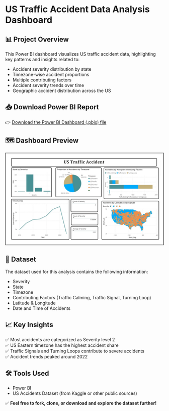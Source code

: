 # US Traffic Accident Data Analysis Dashboard

## 📊 Project Overview
This Power BI dashboard visualizes US traffic accident data, highlighting key patterns and insights related to:
- Accident severity distribution by state
- Timezone-wise accident proportions
- Multiple contributing factors
- Accident severity trends over time
- Geographic accident distribution across the US

## 📥 Download Power BI Report
👉 [Download the Power BI Dashboard (.pbix) file](https://drive.google.com/file/d/1ioCC_PR31LO-9-AEGTgCezdJjupPZu3L/view?usp=sharing)

## 🗺️ Dashboard Preview
![US Traffic Accident Dashboard](https://github.com/Manitej-04/PRODIGY_DS_05/blob/main/Task-5%20Preview.jpg)
## 📂 Dataset
The dataset used for this analysis contains the following information:
- Severity
- State
- Timezone
- Contributing Factors (Traffic Calming, Traffic Signal, Turning Loop)
- Latitude & Longitude
- Date and Time of Accidents

## 📈 Key Insights
✅ Most accidents are categorized as Severity level 2  
✅ US Eastern timezone has the highest accident share  
✅ Traffic Signals and Turning Loops contribute to severe accidents  
✅ Accident trends peaked around 2022  

## 🛠 Tools Used
- Power BI
- US Accidents Dataset (from Kaggle or other public sources)

✅ **Feel free to fork, clone, or download and explore the dataset further!**
